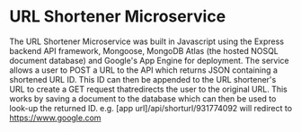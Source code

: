 # URL Shortener Microservice

The URL Shortener Microservice was built in Javascript using the Express backend API framework, Mongoose, MongoDB Atlas (the hosted NOSQL document database) and Google's App Engine for deployment. The service allows a user to POST a URL to the API which returns JSON containing a shortened URL ID. This ID can then be appended to the URL shortener's URL to create a GET request thatredirects the user to the original URL. This works by saving a document to the database which can then be used to look-up the returned ID.
e.g. [app url]/api/shorturl/931774092 will redirect to https://www.google.com